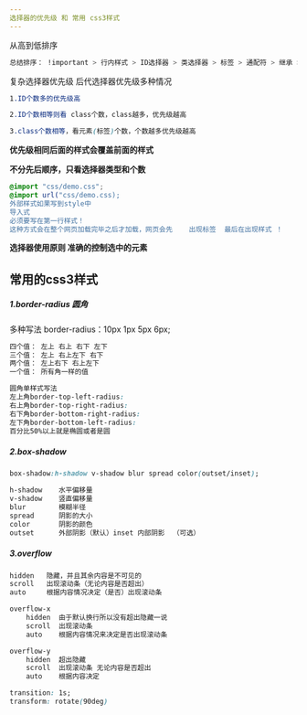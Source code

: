 ```yaml
---
选择器的优先级 和 常用 css3样式
---
```




从高到低排序

```css
总结排序： !important > 行内样式 > ID选择器 > 类选择器 > 标签 > 通配符 > 继承 > 浏览器默认属性
```



复杂选择器优先级  后代选择器优先级多种情况

```css
1.ID个数多的优先级高

2.ID个数相等则看 class个数，class越多，优先级越高

3.class个数相等，看元素(标签)个数，个数越多优先级越高
```

**优先级相同后面的样式会覆盖前面的样式**

**不分先后顺序，只看选择器类型和个数**



```css
@import "css/demo.css";
@import url("css/demo.css);
外部样式如果写到style中
导入式
必须要写在第一行样式！
这种方式会在整个网页加载完毕之后才加载，网页会先	出现标签  最后在出现样式 ！
```

**选择器使用原则 准确的控制选中的元素**



## 常用的css3样式

##### 1.border-radius 圆角

多种写法	border-radius：10px 1px 5px 6px;

```css
四个值： 左上 右上 右下 左下
三个值： 左上 右上左下 右下 
两个值： 左上右下 右上左下 
一个值： 所有角一样的值
```



```css
圆角单样式写法
左上角border-top-left-radius: 
右上角border-top-right-radius: 
右下角border-bottom-right-radius: 
左下角border-bottom-left-radius:
百分比50%以上就是椭圆或者是圆
```

##### 2.box-shadow

```css
box-shadow:h-shadow v-shadow blur spread color(outset/inset);

h-shadow 	水平偏移量
v-shadow 	竖直偏移量
blur        模糊半径
spread   	阴影的大小
color	 	阴影的颜色
outset		外部阴影（默认）inset 内部阴影  （可选）
```



##### 3.overflow

```css
hidden   隐藏，并且其余内容是不可见的
scroll	 出现滚动条（无论内容是否超出）
auto	 根据内容情况决定（是否）出现滚动条

overflow-x 
    hidden  由于默认换行所以没有超出隐藏一说
    scroll  出现滚动条
    auto    根据内容情况来决定是否出现滚动条

overflow-y
    hidden  超出隐藏
    scroll  出现滚动条 无论内容是否超出
    auto	根据内容决定

transition: 1s; 													
transform: rotate(90deg)
```